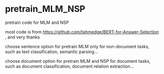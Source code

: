 # pretrain_MLM_NSP
pretrain code for MLM and NSP

most code is from https://github.com/tahmedge/BERT-for-Answer-Selection , and very thanks

choose sentence option for pretrain MLM only for non-document tasks, such as text classification, semantic parsing...

choose document option for pretrain MLM and NSP for document tasks, such as document classification, document relation extraction...
